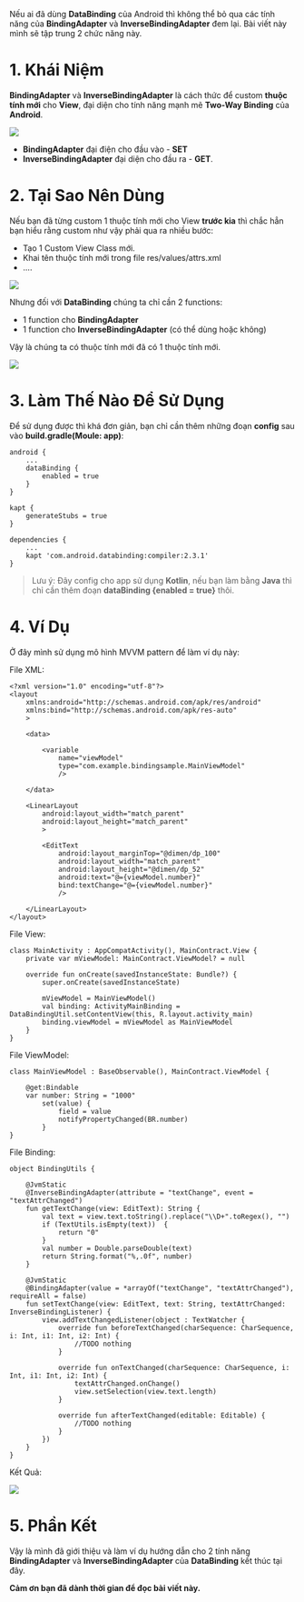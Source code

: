 Nếu ai đã dùng **DataBinding** của Android thì không thể bỏ qua các tính năng của **BindingAdapter** và **InverseBindingAdapter** đem lại. Bài viết này mình sẽ tập trung 2 chức năng này.
# 1. Khái Niệm
**BindingAdapter** và **InverseBindingAdapter** là cách thức để custom **thuộc tính mới** cho **View**, đại diện cho tính năng mạnh mẽ **Two-Way Binding** của **Android**.

![](https://images.viblo.asia/98957caf-9b7f-4042-847e-dd9d666942b6.png)

- **BindingAdapter** đại điện cho đầu vào - **SET**
- **InverseBindingAdapter** đại diện cho đầu ra - **GET**.

# 2. Tại Sao Nên Dùng
Nếu bạn đã từng custom 1 thuộc tính mới cho View **trước kia** thì chắc hẳn bạn hiểu rằng custom như vậy phải qua ra nhiều bước:
- Tạo 1 Custom View Class mới.
- Khai tên thuộc tính mới trong file res/values/attrs.xml
- ....

![](https://images.viblo.asia/cc79f60b-4a7c-4e2f-85b0-63f9628acc36.png)

Nhưng đối với **DataBinding** chúng ta chỉ cần 2 functions:
- 1 function cho **BindingAdapter** 
- 1 function cho **InverseBindingAdapter** (có thể dùng hoặc không)

Vậy là chúng ta có thuộc tính mới đã có 1 thuộc tính mới.

![](https://images.viblo.asia/b6838cde-12eb-4429-bb82-c505fe2ce752.jpg)
# 3. Làm Thế Nào Để Sử Dụng
Để sử dụng được thì khá đơn giản, bạn chỉ cần thêm những đoạn **config** sau vào **build.gradle(Moule: app)**:
```
android {
    ...
    dataBinding {
        enabled = true
    }
}

kapt {
    generateStubs = true
}

dependencies {
    ...
    kapt 'com.android.databinding:compiler:2.3.1'
}
```

>Lưu ý: Đây config cho app sử dụng **Kotlin**, nếu bạn làm bằng **Java** thì chỉ cần thêm đoạn **dataBinding {enabled = true}**  thôi.
# 4. Ví Dụ
Ở đây mình sử dụng mô hình MVVM pattern để làm ví dụ này:

File XML:
```
<?xml version="1.0" encoding="utf-8"?>
<layout
    xmlns:android="http://schemas.android.com/apk/res/android"
    xmlns:bind="http://schemas.android.com/apk/res-auto"
    >

    <data>

        <variable
            name="viewModel"
            type="com.example.bindingsample.MainViewModel"
            />

    </data>

    <LinearLayout
        android:layout_width="match_parent"
        android:layout_height="match_parent"
        >

        <EditText
            android:layout_marginTop="@dimen/dp_100"
            android:layout_width="match_parent"
            android:layout_height="@dimen/dp_52"
            android:text="@={viewModel.number}"
            bind:textChange="@={viewModel.number}"
            />

    </LinearLayout>
</layout>
```

File View:
```
class MainActivity : AppCompatActivity(), MainContract.View {
    private var mViewModel: MainContract.ViewModel? = null

    override fun onCreate(savedInstanceState: Bundle?) {
        super.onCreate(savedInstanceState)

        mViewModel = MainViewModel()
        val binding: ActivityMainBinding = DataBindingUtil.setContentView(this, R.layout.activity_main)
        binding.viewModel = mViewModel as MainViewModel
    }
}
```

File ViewModel:
```
class MainViewModel : BaseObservable(), MainContract.ViewModel {

    @get:Bindable
    var number: String = "1000"
        set(value) {
            field = value
            notifyPropertyChanged(BR.number)
        }
}
```

File Binding:
```
object BindingUtils {

    @JvmStatic
    @InverseBindingAdapter(attribute = "textChange", event = "textAttrChanged")
    fun getTextChange(view: EditText): String {
        val text = view.text.toString().replace("\\D+".toRegex(), "")
        if (TextUtils.isEmpty(text))  {
            return "0"
        }
        val number = Double.parseDouble(text)
        return String.format("%,.0f", number)
    }

    @JvmStatic
    @BindingAdapter(value = *arrayOf("textChange", "textAttrChanged"), requireAll = false)
    fun setTextChange(view: EditText, text: String, textAttrChanged: InverseBindingListener) {
        view.addTextChangedListener(object : TextWatcher {
            override fun beforeTextChanged(charSequence: CharSequence, i: Int, i1: Int, i2: Int) {
                //TODO nothing
            }

            override fun onTextChanged(charSequence: CharSequence, i: Int, i1: Int, i2: Int) {
                textAttrChanged.onChange()
                view.setSelection(view.text.length)
            }

            override fun afterTextChanged(editable: Editable) {
                //TODO nothing
            }
        })
    }
}
```

Kết Quả:

![](https://images.viblo.asia/7ada69ad-1a2a-4450-a33f-77ce0b479e85.gif)
# 5. Phần Kết
Vậy là mình đã giới thiệu và làm ví dụ hướng dẫn cho 2 tính năng **BindingAdapter** và **InverseBindingAdapter** của **DataBinding** kết thúc tại đây.

**Cảm ơn bạn đã dành thời gian để đọc bài viết này.**